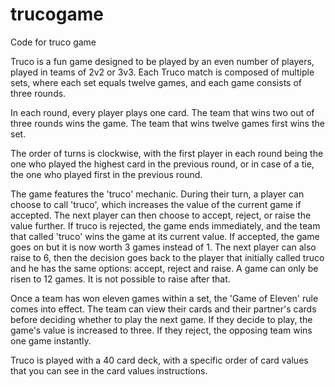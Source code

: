 # trucogame
Code for truco game

Truco is a fun game designed to be played by an even number of players, played in teams of 2v2 or 3v3. Each Truco match is composed of multiple sets, where each set equals twelve games, and each game consists of three rounds.

In each round, every player plays one card. The team that wins two out of three rounds wins the game. The team that wins twelve games first wins the set.

The order of turns is clockwise, with the first player in each round being the one who played the highest card in the previous round, or in case of a tie, the one who played first in the previous round.

The game features the 'truco' mechanic. During their turn, a player can choose to call 'truco', which increases the value of the current game if accepted. The next player can then choose to accept, reject, or raise the value further. If truco is rejected, the game ends immediately, and the team that called 'truco' wins the game at its current value. If accepted, the game goes on but it is now worth 3 games instead of 1. The next player can also raise to 6, then the decision goes back to the player that initially called truco and he has the same options: accept, reject and raise. A game can only be risen to 12 games. It is not possible to raise after that.

Once a team has won eleven games within a set, the 'Game of Eleven' rule comes into effect. The team can view their cards and their partner's cards before deciding whether to play the next game. If they decide to play, the game's value is increased to three. If they reject, the opposing team wins one game instantly.

Truco is played with a 40 card deck, with a specific order of card values that you can see in the card values instructions.
